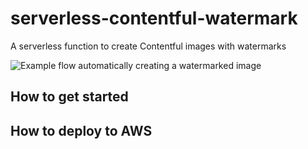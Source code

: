 # serverless-contentful-watermark

A serverless function to create Contentful images with watermarks

![Example flow automatically creating a watermarked image](./example.gif)

## How to get started

## How to deploy to AWS

